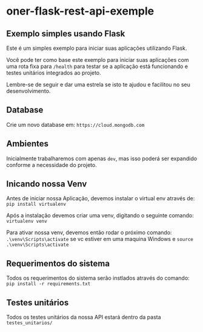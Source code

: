 # oner-flask-rest-api-exemple
## Exemplo simples usando Flask

Este é um simples exemplo para iniciar suas aplicações utilizando Flask.

Você pode ter como base este exemplo para iniciar suas aplicações com uma rota fixa para ``/health`` para testar se a aplicação está funcionando e testes unitários integrados ao projeto.

Lembre-se de seguir e dar uma estrela se isto te ajudou e facilitou no seu desenvolvimento.

## Database

Crie um novo database em: ``https://cloud.mongodb.com``
## Ambientes

Inicialmente trabalharemos com apenas ``dev``, mas isso poderá ser expandido conforme a necessidade do projeto.
## Inicando nossa Venv

Antes de iniciar nossa Aplicação, devemos instalar o virtual env através de: ``pip install virtualenv``

Após a instalação devemos criar uma venv, digitando o seguinte comando: ``virtualenv venv``

Para ativar nossa venv, devemos então rodar o próximo comando: ``.\venv\Scripts\activate`` se vc estiver em uma maquina Windows e ``source .\venv\Scripts\activate``

## Requerimentos do sistema

Todos os requerimentos do sistema serão instlados através do comando: ``pip install -r requirements.txt``

## Testes unitários

Todos os testes unitários da nossa API estará dentro da pasta ``testes_unitarios/``


